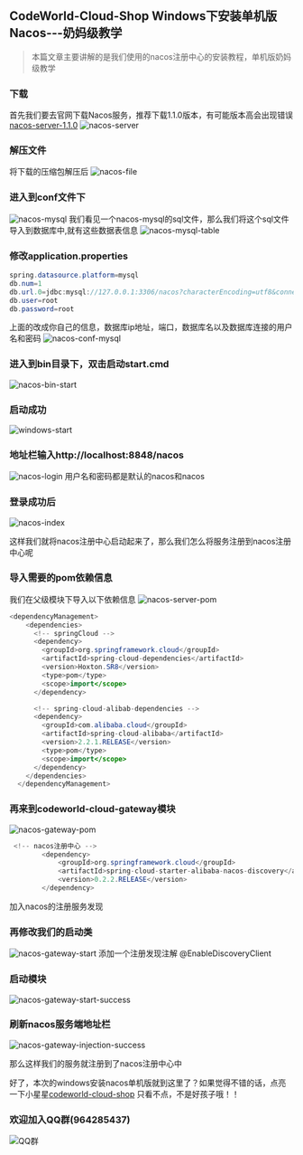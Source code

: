 ## CodeWorld-Cloud-Shop Windows下安装单机版Nacos---奶妈级教学
>本篇文章主要讲解的是我们使用的nacos注册中心的安装教程，单机版奶妈级教学

### 下载
首先我们要去官网下载Nacos服务，推荐下载1.1.0版本，有可能版本高会出现错误
[nacos-server-1.1.0](https://github.com/alibaba/nacos/releases/tag/1.1.0)
![nacos-server](https://codeworld-cloud-shop-1300450814.cos.ap-chengdu.myqcloud.com/nacos/nacos-server.png)
### 解压文件
将下载的压缩包解压后
![nacos-file](https://codeworld-cloud-shop-1300450814.cos.ap-chengdu.myqcloud.com/nacos/nacos-file.png)
### 进入到conf文件下
![nacos-mysql](https://codeworld-cloud-shop-1300450814.cos.ap-chengdu.myqcloud.com/nacos/nacos-mysql.png)
我们看见一个nacos-mysql的sql文件，那么我们将这个sql文件导入到数据库中,就有这些数据表信息
![nacos-mysql-table](https://codeworld-cloud-shop-1300450814.cos.ap-chengdu.myqcloud.com/nacos/nacos-mysql-table.png)
### 修改application.properties
```java
spring.datasource.platform=mysql 
db.num=1 
db.url.0=jdbc:mysql://127.0.0.1:3306/nacos?characterEncoding=utf8&connectTimeout=1000&socketTimeout=3000&autoReconnect=true&useUnicode=true&useSSL=false&serverTimezone=UTC
db.user=root
db.password=root
```
上面的改成你自己的信息，数据库ip地址，端口，数据库名以及数据库连接的用户名和密码
![nacos-conf-mysql](https://codeworld-cloud-shop-1300450814.cos.ap-chengdu.myqcloud.com/nacos/nacos-conf-mysql.png)
### 进入到bin目录下，双击启动start.cmd
![nacos-bin-start](https://codeworld-cloud-shop-1300450814.cos.ap-chengdu.myqcloud.com/nacos/nacos-bin-start.png)
### 启动成功
![windows-start](https://codeworld-cloud-shop-1300450814.cos.ap-chengdu.myqcloud.com/nacos/windows-start.png)
### 地址栏输入http://localhost:8848/nacos
![nacos-login](https://codeworld-cloud-shop-1300450814.cos.ap-chengdu.myqcloud.com/nacos/nacos-login.png)
用户名和密码都是默认的nacos和nacos
### 登录成功后
![nacos-index](https://codeworld-cloud-shop-1300450814.cos.ap-chengdu.myqcloud.com/nacos/nacos-index.png)

这样我们就将nacos注册中心启动起来了，那么我们怎么将服务注册到nacos注册中心呢
### 导入需要的pom依赖信息
我们在父级模块下导入以下依赖信息
![nacos-server-pom](https://codeworld-cloud-shop-1300450814.cos.ap-chengdu.myqcloud.com/nacos/nacos-server-pom.png)
```java
<dependencyManagement>
    <dependencies>
      <!-- springCloud -->
      <dependency>
        <groupId>org.springframework.cloud</groupId>
        <artifactId>spring-cloud-dependencies</artifactId>
        <version>Hoxton.SR8</version>
        <type>pom</type>
        <scope>import</scope>
      </dependency>

      <!-- spring-cloud-alibab-dependencies -->
      <dependency>
        <groupId>com.alibaba.cloud</groupId>
        <artifactId>spring-cloud-alibaba</artifactId>
        <version>2.2.1.RELEASE</version>
        <type>pom</type>
        <scope>import</scope>
      </dependency>
    </dependencies>
  </dependencyManagement>
```
### 再来到codeworld-cloud-gateway模块
![nacos-gateway-pom](https://codeworld-cloud-shop-1300450814.cos.ap-chengdu.myqcloud.com/nacos/nacos-gateway-pom.png)
```java
 <!-- nacos注册中心 -->
        <dependency>
            <groupId>org.springframework.cloud</groupId>
            <artifactId>spring-cloud-starter-alibaba-nacos-discovery</artifactId>
            <version>0.2.2.RELEASE</version>
        </dependency>
```
加入nacos的注册服务发现
### 再修改我们的启动类
![nacos-gateway-start](https://codeworld-cloud-shop-1300450814.cos.ap-chengdu.myqcloud.com/nacos/nacos-gateway-start.png)
添加一个注册发现注解
@EnableDiscoveryClient

### 启动模块
![nacos-gateway-start-success](https://codeworld-cloud-shop-1300450814.cos.ap-chengdu.myqcloud.com/nacos/nacos-gateway-start-succss.png)

### 刷新nacos服务端地址栏
![nacos-gateway-injection-success](https://codeworld-cloud-shop-1300450814.cos.ap-chengdu.myqcloud.com/nacos/nacos-gateway-injection-success.png)

那么这样我们的服务就注册到了nacos注册中心中

好了，本次的windows安装nacos单机版就到这里了？如果觉得不错的话，点亮一下小星星[codeworld-cloud-shop](https://github.com/javaenigneer/codeworld-cloud-shop-api)
只看不点，不是好孩子哦！！

### 欢迎加入QQ群(964285437)
![QQ群](https://fcblog-1300450814.cos.ap-chengdu.myqcloud.com/2020/hexoblog/temp_qrcode_share_964285437.png)

